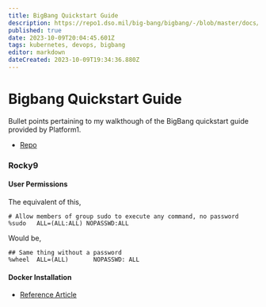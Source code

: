```yaml
---
title: BigBang Quickstart Guide
description: https://repo1.dso.mil/big-bang/bigbang/-/blob/master/docs/guides/deployment-scenarios/quickstart.md
published: true
date: 2023-10-09T20:04:45.601Z
tags: kubernetes, devops, bigbang
editor: markdown
dateCreated: 2023-10-09T19:34:36.880Z
---
```


# Bigbang Quickstart Guide

Bullet points pertaining to my walkthough of the BigBang quickstart guide provided by Platform1. 

- [Repo](https://repo1.dso.mil/big-bang/bigbang/-/blob/master/docs/guides/deployment-scenarios/quickstart.md)

### Rocky9 

#### User Permissions

The equivalent of this,  

```
# Allow members of group sudo to execute any command, no password
%sudo   ALL=(ALL:ALL) NOPASSWD:ALL
```

Would be, 

```
## Same thing without a password
%wheel  ALL=(ALL)       NOPASSWD: ALL
```

#### Docker Installation

- [Reference Article](https://www.digitalocean.com/community/tutorials/how-to-install-and-use-docker-on-rocky-linux-8)